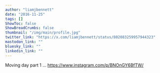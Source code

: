 ```yaml
---
author: "liamjbennett"
date: "2016-11-25"
tags: []
ShowToc: false
ShowBreadCrumbs: false
thumbnail: "/img/main/profile.jpg"
twitter_link: "https://x.com/liamjbennett/status/802083259957944323"
mastodon_link: ""
bluesky_link: ""
linkedin_link: ""
---
```


Moving day part 1 ... https://www.instagram.com/p/BNOnGY6BfTW/

